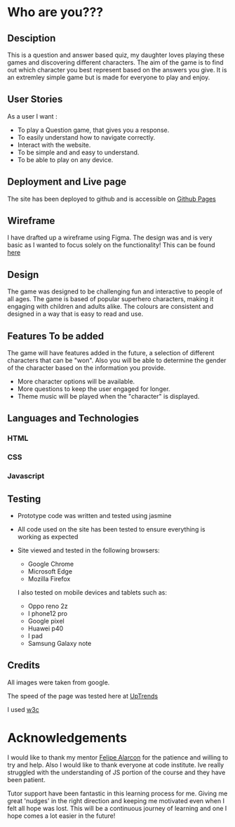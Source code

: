 # Who are you???

## Desciption

This is a question and answer based quiz, my daughter loves playing these games and discovering different characters. The aim of the game is to find out which character you best represent based on the answers you give. It is an extremley simple game but is made for everyone to play and enjoy.

## User Stories

As a user I want :

- To play a Question game, that gives you a response.
- To easily understand how to navigate correctly.
- Interact with the website.
- To be simple and and easy to understand.
- To be able to play on any device.

## Deployment and Live page

The site has been deployed to github and is accessible on [Github Pages](https://github.com/alc232/Who-are-You)
>
## Wireframe

I have drafted up a wireframe using Figma. The design was and is very basic as I wanted to focus solely on the functionality!
This can be found [here](https://github.com/alc232/Who-are-You/tree/master/wirefame)
>


## Design 

The game was designed to be challenging fun and interactive to people of all ages.  The game is based of popular superhero characters, making it engaging with children and adults alike. The colours are consistent and designed in a way that is easy to read and use.

## Features To be added

The game will have features added in the future, a selection of different characters that can be "won". Also you will be able to determine the gender of the character based on the information you provide.
- More character options will be available.
- More questions to keep the user engaged for longer.
- Theme music will be played when the "character" is displayed.

## Languages and Technologies

### HTML

### CSS 

### Javascript
>

## Testing
- Prototype code was written and tested using jasmine
- All code used on the site has been tested to ensure everything is working as expected
- Site viewed and tested in the following browsers:
  - Google Chrome
  - Microsoft Edge
  - Mozilla Firefox

  I also tested on mobile devices and tablets such as:

  - Oppo reno 2z
  - I phone12 pro
  - Google pixel
  - Huawei p40
  - I pad 
  - Samsung Galaxy note
>

## Credits

All images were taken from google.

The speed of the page was tested here at [UpTrends](https://www.uptrends.com/tools/website-speed-test)

I used [w3c](https://www.w3.org/)



# Acknowledgements

I would like to thank my mentor [Felipe Alarcon](https://github.com/felipe-alarcon) for the patience and willing to try and help. Also I would like to thank everyone at code institute. Ive really struggled with the understanding of JS portion of the course and they have been patient.

Tutor support have been fantastic in this learning process for me. Giving me great 'nudges' in the right direction and keeping me motivated even when I felt all hope was lost. This will be a continuous journey of learning and one I hope comes a lot easier in the future!
